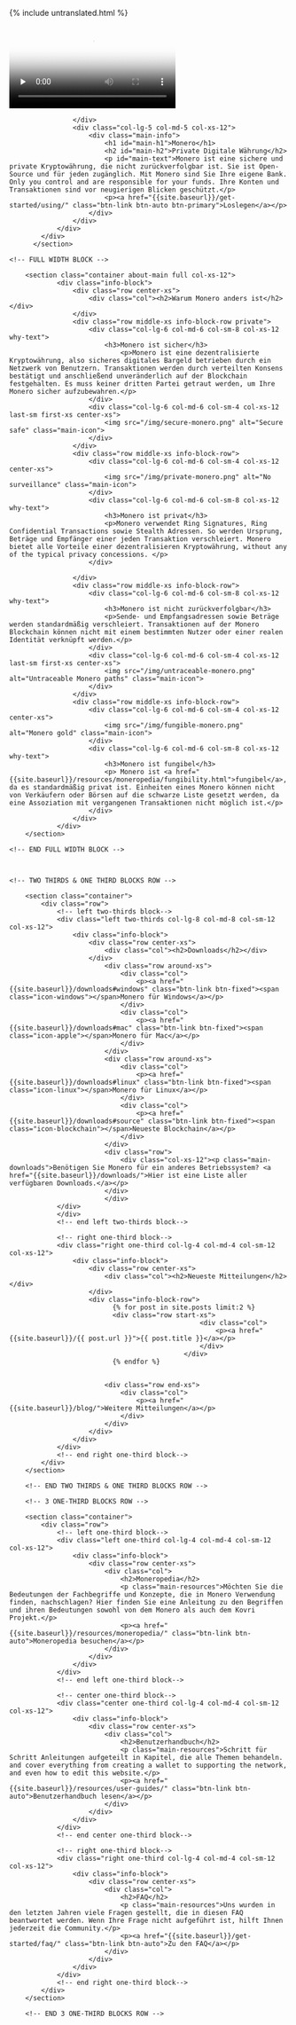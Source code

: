 {% include untranslated.html %}
<div class="site-wrap">
        <section class="container full col-xs-12">
            <div class="info-block info-block-main">
                <div class="row middle-xs">
                    <div class="col-lg-7 col-md-7 col-xs-12 main-video">
                        <div class="monero-video">
                            <!--iframe width="560" height="315" src="https://www.youtube.com/embed/TZi9xx6aiuY" frameborder="0" allowfullscreen></iframe-->
                            <video controls poster="/img/monero-community.png" onclick="this.paused ? this.play() : this.pause();" preload="none">
                                <source src="/media/Monero_Promo.m4v">
                            </video>
                        </div>
                        
                    </div>
                    <div class="col-lg-5 col-md-5 col-xs-12">
                        <div class="main-info">
                            <h1 id="main-h1">Monero</h1>
                            <h2 id="main-h2">Private Digitale Währung</h2>
                            <p id="main-text">Monero ist eine sichere und private Kryptowährung, die nicht zurückverfolgbar ist. Sie ist Open-Source und für jeden zugänglich. Mit Monero sind Sie Ihre eigene Bank. Only you control and are responsible for your funds. Ihre Konten und Transaktionen sind vor neugierigen Blicken geschützt.</p>
                            <p><a href="{{site.baseurl}}/get-started/using/" class="btn-link btn-auto btn-primary">Loslegen</a></p>
                        </div>
                    </div>
                </div>
            </div>
          </section>
      
    <!-- FULL WIDTH BLOCK -->
        
        <section class="container about-main full col-xs-12">
                <div class="info-block">
                    <div class="row center-xs">
                        <div class="col"><h2>Warum Monero anders ist</h2></div>
                    </div>
                    <div class="row middle-xs info-block-row private">
                        <div class="col-lg-6 col-md-6 col-sm-8 col-xs-12  why-text">
                            <h3>Monero ist sicher</h3>
                                <p>Monero ist eine dezentralisierte Kryptowährung, also sicheres digitales Bargeld betrieben durch ein Netzwerk von Benutzern. Transaktionen werden durch verteilten Konsens bestätigt und anschließend unveränderlich auf der Blockchain festgehalten. Es muss keiner dritten Partei getraut werden, um Ihre Monero sicher aufzubewahren.</p>
                        </div>
                        <div class="col-lg-6 col-md-6 col-sm-4 col-xs-12 last-sm first-xs center-xs">
                            <img src="/img/secure-monero.png" alt="Secure safe" class="main-icon">
                        </div>
                    </div>
                    <div class="row middle-xs info-block-row">
                        <div class="col-lg-6 col-md-6 col-sm-4 col-xs-12 center-xs">
                            <img src="/img/private-monero.png" alt="No surveillance" class="main-icon">
                        </div>
                        <div class="col-lg-6 col-md-6 col-sm-8 col-xs-12 why-text">
                            <h3>Monero ist privat</h3>
                            <p>Monero verwendet Ring Signatures, Ring Confidential Transactions sowie Stealth Adressen. So werden Ursprung, Beträge und Empfänger einer jeden Transaktion verschleiert. Monero bietet alle Vorteile einer dezentralisieren Kryptowährung, without any of the typical privacy concessions. </p>
                        </div>
                        
                    </div>
                    <div class="row middle-xs info-block-row">
                        <div class="col-lg-6 col-md-6 col-sm-8 col-xs-12 why-text">
                            <h3>Monero ist nicht zurückverfolgbar</h3>
                            <p>Sende- und Empfangsadressen sowie Beträge werden standardmäßig verschleiert. Transaktionen auf der Monero Blockchain können nicht mit einem bestimmten Nutzer oder einer realen Identität verknüpft werden.</p>
                        </div>
                        <div class="col-lg-6 col-md-6 col-sm-4 col-xs-12 last-sm first-xs center-xs">
                            <img src="/img/untraceable-monero.png" alt="Untraceable Monero paths" class="main-icon">
                        </div>
                    </div>
                    <div class="row middle-xs info-block-row">
                        <div class="col-lg-6 col-md-6 col-sm-4 col-xs-12 center-xs">
                            <img src="/img/fungible-monero.png" alt="Monero gold" class="main-icon">
                        </div>
                        <div class="col-lg-6 col-md-6 col-sm-8 col-xs-12 why-text">
                            <h3>Monero ist fungibel</h3>
                            <p> Monero ist <a href="{{site.baseurl}}/resources/moneropedia/fungibility.html">fungibel</a>, da es standardmäßig privat ist. Einheiten eines Monero können nicht von Verkäufern oder Börsen auf die schwarze Liste gesetzt werden, da eine Assoziation mit vergangenen Transaktionen nicht möglich ist.</p>
                        </div>
                    </div>
                </div>
        </section>
        
    <!-- END FULL WIDTH BLOCK -->
        
        
        
    <!-- TWO THIRDS & ONE THIRD BLOCKS ROW -->
        
        <section class="container">
            <div class="row">
                <!-- left two-thirds block-->
                <div class="left two-thirds col-lg-8 col-md-8 col-sm-12 col-xs-12">
                    <div class="info-block">
                        <div class="row center-xs">
                            <div class="col"><h2>Downloads</h2></div>
                        </div>
                            <div class="row around-xs">
                                <div class="col">
                                    <p><a href="{{site.baseurl}}/downloads#windows" class="btn-link btn-fixed"><span class="icon-windows"></span>Monero für Windows</a></p>
                                </div>
                                <div class="col">
                                    <p><a href="{{site.baseurl}}/downloads#mac" class="btn-link btn-fixed"><span class="icon-apple"></span>Monero für Mac</a></p>
                                </div>
                            </div>
                            <div class="row around-xs">
                                <div class="col">
                                    <p><a href="{{site.baseurl}}/downloads#linux" class="btn-link btn-fixed"><span class="icon-linux"></span>Monero für Linux</a></p>
                                </div>
                                <div class="col">
                                    <p><a href="{{site.baseurl}}/downloads#source" class="btn-link btn-fixed"><span class="icon-blockchain"></span>Neueste Blockchain</a></p>
                                </div>
                            </div>
                            <div class="row">
                                <div class="col-xs-12"><p class="main-downloads">Benötigen Sie Monero für ein anderes Betriebssystem? <a href="{{site.baseurl}}/downloads/">Hier ist eine Liste aller verfügbaren Downloads.</a></p>
                            </div>
                            </div>
                </div>
                </div>
                <!-- end left two-thirds block-->
                
                <!-- right one-third block-->
                <div class="right one-third col-lg-4 col-md-4 col-sm-12 col-xs-12">
                    <div class="info-block">
                        <div class="row center-xs">
                            <div class="col"><h2>Neueste Mitteilungen</h2></div>
                        </div>
                        <div class="info-block-row">
                              {% for post in site.posts limit:2 %}
                              <div class="row start-xs">
                                                    <div class="col">
                                                        <p><a href="{{site.baseurl}}/{{ post.url }}">{{ post.title }}</a></p>
                                                    </div>
                                                </div>
                              {% endfor %}
                       
 
                            <div class="row end-xs">
                                <div class="col">
                                    <p><a href="{{site.baseurl}}/blog/">Weitere Mitteilungen</a></p>
                                </div>
                            </div>
                        </div>
                    </div>
                </div>
                <!-- end right one-third block-->
            </div>
        </section>
        
        <!-- END TWO THIRDS & ONE THIRD BLOCKS ROW -->
        
        <!-- 3 ONE-THIRD BLOCKS ROW -->
        
        <section class="container">
            <div class="row">
                <!-- left one-third block-->
                <div class="left one-third col-lg-4 col-md-4 col-sm-12 col-xs-12">
                    <div class="info-block">
                        <div class="row center-xs">
                            <div class="col">
                                <h2>Moneropedia</h2>
                                <p class="main-resources">Möchten Sie die Bedeutungen der Fachbegriffe und Konzepte, die in Monero Verwendung finden, nachschlagen? Hier finden Sie eine Anleitung zu den Begriffen und ihren Bedeutungen sowohl von dem Monero als auch dem Kovri Projekt.</p>
                                <p><a href="{{site.baseurl}}/resources/moneropedia/" class="btn-link btn-auto">Moneropedia besuchen</a></p>
                            </div>
                        </div>
                    </div>
                </div>
                <!-- end left one-third block-->
                
                <!-- center one-third block-->
                <div class="center one-third col-lg-4 col-md-4 col-sm-12 col-xs-12">
                    <div class="info-block">
                        <div class="row center-xs">
                            <div class="col">
                                <h2>Benutzerhandbuch</h2>
                                <p class="main-resources">Schritt für Schritt Anleitungen aufgeteilt in Kapitel, die alle Themen behandeln. and cover everything from creating a wallet to supporting the network, and even how to edit this website.</p>
                                <p><a href="{{site.baseurl}}/resources/user-guides/" class="btn-link btn-auto">Benutzerhandbuch lesen</a></p>
                            </div>
                        </div>
                    </div>
                </div>
                <!-- end center one-third block-->
                
                <!-- right one-third block-->
                <div class="right one-third col-lg-4 col-md-4 col-sm-12 col-xs-12">
                    <div class="info-block">
                        <div class="row center-xs">
                            <div class="col">
                                <h2>FAQ</h2>
                                <p class="main-resources">Uns wurden in den letzten Jahren viele Fragen gestellt, die in diesen FAQ beantwortet werden. Wenn Ihre Frage nicht aufgeführt ist, hilft Ihnen jederzeit die Community.</p>
                                <p><a href="{{site.baseurl}}/get-started/faq/" class="btn-link btn-auto">Zu den FAQ</a></p>
                            </div>
                        </div>         
                    </div>
                </div>
                <!-- end right one-third block-->
            </div>
        </section>
        
        <!-- END 3 ONE-THIRD BLOCKS ROW -->
</div>